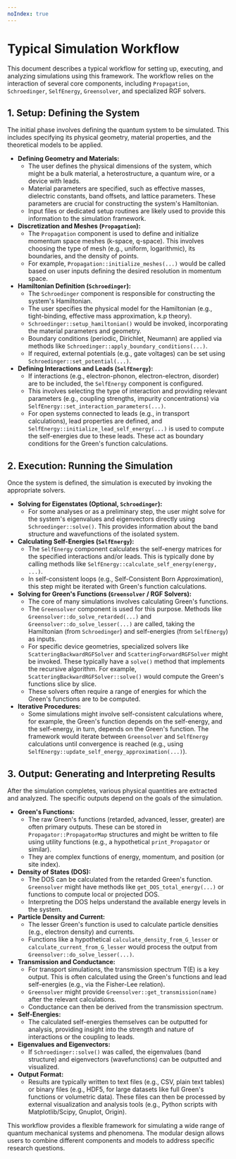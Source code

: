 ```yaml
---
noIndex: true
---
```


# Typical Simulation Workflow

This document describes a typical workflow for setting up, executing, and analyzing simulations using this framework. The workflow relies on the interaction of several core components, including `Propagation`, `Schroedinger`, `SelfEnergy`, `Greensolver`, and specialized RGF solvers.

## 1. Setup: Defining the System

The initial phase involves defining the quantum system to be simulated. This includes specifying its physical geometry, material properties, and the theoretical models to be applied.

* **Defining Geometry and Materials:**
  * The user defines the physical dimensions of the system, which might be a bulk material, a heterostructure, a quantum wire, or a device with leads.
  * Material parameters are specified, such as effective masses, dielectric constants, band offsets, and lattice parameters. These parameters are crucial for constructing the system's Hamiltonian.
  * Input files or dedicated setup routines are likely used to provide this information to the simulation framework.
* **Discretization and Meshes (`Propagation`):**
  * The `Propagation` component is used to define and initialize momentum space meshes (k-space, q-space). This involves choosing the type of mesh (e.g., uniform, logarithmic), its boundaries, and the density of points.
  * For example, `Propagation::initialize_meshes(...)` would be called based on user inputs defining the desired resolution in momentum space.
* **Hamiltonian Definition (`Schroedinger`):**
  * The `Schroedinger` component is responsible for constructing the system's Hamiltonian.
  * The user specifies the physical model for the Hamiltonian (e.g., tight-binding, effective mass approximation, k.p theory).
  * `Schroedinger::setup_hamiltonian()` would be invoked, incorporating the material parameters and geometry.
  * Boundary conditions (periodic, Dirichlet, Neumann) are applied via methods like `Schroedinger::apply_boundary_conditions(...)`.
  * If required, external potentials (e.g., gate voltages) can be set using `Schroedinger::set_potential(...)`.
* **Defining Interactions and Leads (`SelfEnergy`):**
  * If interactions (e.g., electron-phonon, electron-electron, disorder) are to be included, the `SelfEnergy` component is configured.
  * This involves selecting the type of interaction and providing relevant parameters (e.g., coupling strengths, impurity concentrations) via `SelfEnergy::set_interaction_parameters(...)`.
  * For open systems connected to leads (e.g., in transport calculations), lead properties are defined, and `SelfEnergy::initialize_lead_self_energy(...)` is used to compute the self-energies due to these leads. These act as boundary conditions for the Green's function calculations.

## 2. Execution: Running the Simulation

Once the system is defined, the simulation is executed by invoking the appropriate solvers.

* **Solving for Eigenstates (Optional, `Schroedinger`):**
  * For some analyses or as a preliminary step, the user might solve for the system's eigenvalues and eigenvectors directly using `Schroedinger::solve()`. This provides information about the band structure and wavefunctions of the isolated system.
* **Calculating Self-Energies (`SelfEnergy`):**
  * The `SelfEnergy` component calculates the self-energy matrices for the specified interactions and/or leads. This is typically done by calling methods like `SelfEnergy::calculate_self_energy(energy, ...)`.
  * In self-consistent loops (e.g., Self-Consistent Born Approximation), this step might be iterated with Green's function calculations.
* **Solving for Green's Functions (`Greensolver` / RGF Solvers):**
  * The core of many simulations involves calculating Green's functions.
  * The `Greensolver` component is used for this purpose. Methods like `Greensolver::do_solve_retarded(...)` and `Greensolver::do_solve_lesser(...)` are called, taking the Hamiltonian (from `Schroedinger`) and self-energies (from `SelfEnergy`) as inputs.
  * For specific device geometries, specialized solvers like `ScatteringBackwardRGFSolver` and `ScatteringForwardRGFSolver` might be invoked. These typically have a `solve()` method that implements the recursive algorithm. For example, `ScatteringBackwardRGFSolver::solve()` would compute the Green's functions slice by slice.
  * These solvers often require a range of energies for which the Green's functions are to be computed.
* **Iterative Procedures:**
  * Some simulations might involve self-consistent calculations where, for example, the Green's function depends on the self-energy, and the self-energy, in turn, depends on the Green's function. The framework would iterate between `Greensolver` and `SelfEnergy` calculations until convergence is reached (e.g., using `SelfEnergy::update_self_energy_approximation(...)`).

## 3. Output: Generating and Interpreting Results

After the simulation completes, various physical quantities are extracted and analyzed. The specific outputs depend on the goals of the simulation.

* **Green's Functions:**
  * The raw Green's functions (retarded, advanced, lesser, greater) are often primary outputs. These can be stored in `Propagator::PropagatorMap` structures and might be written to file using utility functions (e.g., a hypothetical `print_Propagator` or similar).
  * They are complex functions of energy, momentum, and position (or site index).
* **Density of States (DOS):**
  * The DOS can be calculated from the retarded Green's function. `Greensolver` might have methods like `get_DOS_total_energy(...)` or functions to compute local or projected DOS.
  * Interpreting the DOS helps understand the available energy levels in the system.
* **Particle Density and Current:**
  * The lesser Green's function is used to calculate particle densities (e.g., electron density) and currents.
  * Functions like a hypothetical `calculate_density_from_G_lesser` or `calculate_current_from_G_lesser` would process the output from `Greensolver::do_solve_lesser(...)`.
* **Transmission and Conductance:**
  * For transport simulations, the transmission spectrum T(E) is a key output. This is often calculated using the Green's functions and lead self-energies (e.g., via the Fisher-Lee relation).
  * `Greensolver` might provide `Greensolver::get_transmission(name)` after the relevant calculations.
  * Conductance can then be derived from the transmission spectrum.
* **Self-Energies:**
  * The calculated self-energies themselves can be outputted for analysis, providing insight into the strength and nature of interactions or the coupling to leads.
* **Eigenvalues and Eigenvectors:**
  * If `Schroedinger::solve()` was called, the eigenvalues (band structure) and eigenvectors (wavefunctions) can be outputted and visualized.
* **Output Format:**
  * Results are typically written to text files (e.g., CSV, plain text tables) or binary files (e.g., HDF5, for large datasets like full Green's functions or volumetric data). These files can then be processed by external visualization and analysis tools (e.g., Python scripts with Matplotlib/Scipy, Gnuplot, Origin).

This workflow provides a flexible framework for simulating a wide range of quantum mechanical systems and phenomena. The modular design allows users to combine different components and models to address specific research questions.
